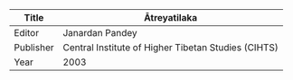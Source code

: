 |Title | Ātreyatilaka 
| --- | --- 
|Editor | Janardan Pandey
|Publisher | Central Institute of Higher Tibetan Studies (CIHTS)
|Year | 2003